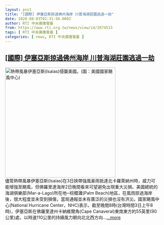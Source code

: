 ```yaml
---
layout: post
title: "[國際] 伊塞亞斯掠過佛州海岸 川普海湖莊園逃過一劫"
date: 2020-08-03T02:31:56.000Z
author: RTI 中央廣播電臺
from: https://www.rti.org.tw/news/view/id/2074533
tags: [ RTI 中央廣播電臺 ]
categories: [ news, RTI 中央廣播電臺 ]
---
```

<!--1596421916000-->
[[國際] 伊塞亞斯掠過佛州海岸 川普海湖莊園逃過一劫](https://www.rti.org.tw/news/view/id/2074533)
------

<div>
<img src="https://static.rti.org.tw/assets/thumbnails/2020/08/03/93e057e65d86592578ee413ea2422c2c.png" width="360" alt="熱帶風暴伊塞亞斯(Isaias)侵襲美國。(圖：美國國家颶風中心)" title="熱帶風暴伊塞亞斯(Isaias)侵襲美國。(圖：美國國家颶風中心)"><br>儘管熱帶風暴伊塞亞斯(Isaias)在3日挾帶強風豪雨抵達北卡羅萊納州時，威力可能增強至颶風，但佛羅里達海岸2日晚間看來可望避免出現重大災損。美國總統的海湖俱樂部(Mar-a-Lago)所在地─棕櫚灘(Palm Beach)地區，在風雨掠過海岸後，很大程度並未受到損傷，當局通報並未有廣泛的災損也沒有洪災。國家颶風中心(National Hurricane Center，NHC)表示，截至晚間8時(台灣時間3日上午8時)，伊塞亞斯在佛羅里達州卡納維爾角(Cape Canaveral)東南東方約55英里(90公里)處，以時速110公里的持續風力朝向北北西方向...<a target="_blank" href="https://www.rti.org.tw/news/view/id/2074533">...more</a>
</div>
